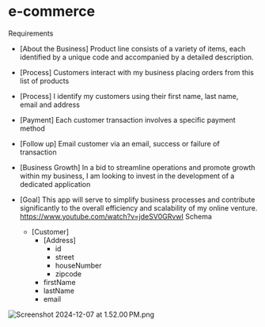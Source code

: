 # e-commerce
Requirements

- [About the Business] Product line consists of a variety of items, each identified by a unique code and accompanied by a detailed description.
- [Process] Customers interact with my business placing orders from this list of products
- [Process] I identify my customers using their first name, last name, email and address
- [Payment] Each customer transaction involves a specific payment method
- [Follow up] Email customer via an email, success or failure of transaction
- [Business Growth] In a bid to streamline operations and promote growth within my business, I am looking to invest in the development of a dedicated application
- [Goal] This app will serve to simplify business processes and contribute significantly to the overall efficiency and scalability of my online venture.
  https://www.youtube.com/watch?v=jdeSV0GRvwI
Schema

    - [Customer]
        - [Address]
            - id
            - street
            - houseNumber
            - zipcode
        - firstName
        - lastName
        - email

![Screenshot 2024-12-07 at 1.52.00 PM.png](..%2F..%2FScreenshot%202024-12-07%20at%201.52.00%E2%80%AFPM.png)